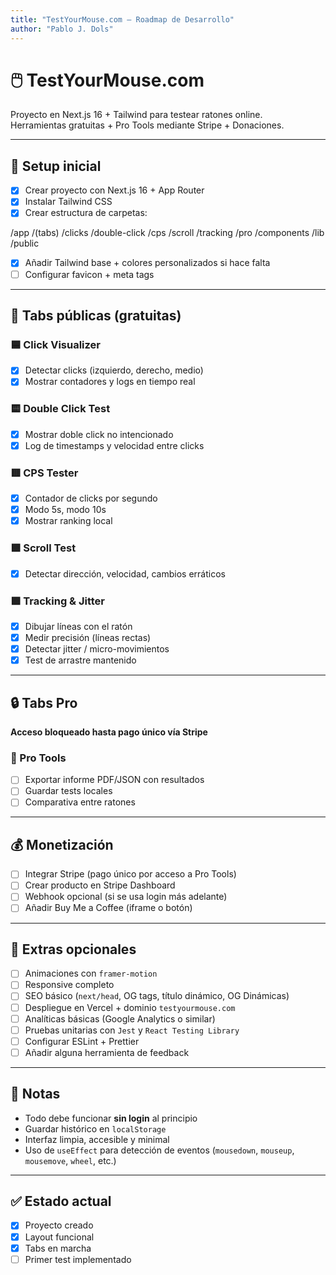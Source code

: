 ```yaml
---
title: "TestYourMouse.com — Roadmap de Desarrollo"
author: "Pablo J. Dols"
---
```


# 🖱️ TestYourMouse.com

Proyecto en Next.js 16 + Tailwind para testear ratones online.  
Herramientas gratuitas + Pro Tools mediante Stripe + Donaciones.

---

## 🚀 Setup inicial

- [x] Crear proyecto con Next.js 16 + App Router
- [x] Instalar Tailwind CSS
- [x] Crear estructura de carpetas:

/app
/(tabs)
/clicks
/double-click
/cps
/scroll
/tracking
/pro
/components
/lib
/public

- [x] Añadir Tailwind base + colores personalizados si hace falta
- [ ] Configurar favicon + meta tags

---

## 🧩 Tabs públicas (gratuitas)

### 🟦 Click Visualizer

- [x] Detectar clicks (izquierdo, derecho, medio)
- [x] Mostrar contadores y logs en tiempo real

### 🟨 Double Click Test

- [x] Mostrar doble click no intencionado
- [x] Log de timestamps y velocidad entre clicks

### 🟥 CPS Tester

- [x] Contador de clicks por segundo
- [x] Modo 5s, modo 10s
- [x] Mostrar ranking local

### 🟩 Scroll Test

- [x] Detectar dirección, velocidad, cambios erráticos

### 🟪 Tracking & Jitter

- [x] Dibujar líneas con el ratón
- [x] Medir precisión (líneas rectas)
- [x] Detectar jitter / micro-movimientos
- [x] Test de arrastre mantenido

---

## 🔒 Tabs Pro

**Acceso bloqueado hasta pago único vía Stripe**

### 🧾 Pro Tools

- [ ] Exportar informe PDF/JSON con resultados
- [ ] Guardar tests locales
- [ ] Comparativa entre ratones

---

## 💰 Monetización

- [ ] Integrar Stripe (pago único por acceso a Pro Tools)
- [ ] Crear producto en Stripe Dashboard
- [ ] Webhook opcional (si se usa login más adelante)
- [ ] Añadir Buy Me a Coffee (iframe o botón)

---

## 🧪 Extras opcionales

- [ ] Animaciones con `framer-motion`
- [ ] Responsive completo
- [ ] SEO básico (`next/head`, OG tags, título dinámico, OG Dinámicas)
- [ ] Despliegue en Vercel + dominio `testyourmouse.com`
- [ ] Analíticas básicas (Google Analytics o similar)
- [ ] Pruebas unitarias con `Jest` y `React Testing Library`
- [ ] Configurar ESLint + Prettier
- [ ] Añadir alguna herramienta de feedback

---

## 🧠 Notas

- Todo debe funcionar **sin login** al principio
- Guardar histórico en `localStorage`
- Interfaz limpia, accesible y minimal
- Uso de `useEffect` para detección de eventos (`mousedown`, `mouseup`, `mousemove`, `wheel`, etc.)

---

## ✅ Estado actual

- [x] Proyecto creado
- [x] Layout funcional
- [x] Tabs en marcha
- [ ] Primer test implementado
